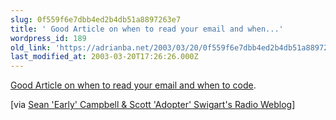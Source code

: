```yaml
---
slug: 0f559f6e7dbb4ed2b4db51a8897263e7
title: ' Good Article on when to read your email and when...'
wordpress_id: 189
old_link: 'https://adrianba.net/2003/03/20/0f559f6e7dbb4ed2b4db51a8897263e7/'
last_modified_at: 2003-03-20T17:26:26.000Z
---
```


[
Good Article on when to read your email and when to code](http://www.w-uh.com/articles/030308-tyranny_of_email.html). 


[via [Sean 'Early'
Campbell & Scott 'Adopter' Swigart's Radio Weblog](http://radio.weblogs.com/0117167/)]
